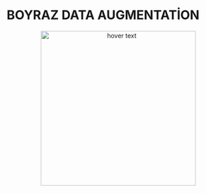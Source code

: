 
# BOYRAZ DATA AUGMENTATİON
<p align="center">
  <img src="https://i.hizliresim.com/r0rdp2.png" width="350" title="hover text">
</p>
